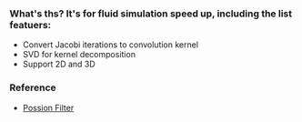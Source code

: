 ### What's ths? It's for fluid simulation speed up, including the list featuers:

- Convert Jacobi iterations to convolution kernel
- SVD for kernel decomposition
- Support 2D and 3D

### Reference
- [Possion Filter](https://github.com/ubisoft/ubisoft-laforge-Poisson-Filters)